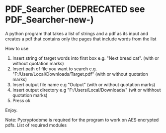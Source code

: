 # PDF_Searcher (DEPRECATED see PDF_Searcher-new-)
A python program that takes a list of strings and a pdf as its input and creates a pdf that contains only the pages that include words from the list

How to use
1. Insert string of target words into first box e.g. "Next bread cat". (with or without quotation marks)
2. Insert path of file you want to search e.g. "F:/Users/Local/Downloads/Target.pdf" (with or without quotation marks)
3. Insert output file name e.g "Output" (with or without quotation marks)
4. Insert output directory e.g "F:/Users/Local/Downloads/" (wit or withhout quotation marks)
5. Press ok

Enjoy.

Note: Pycryptodome is required for the program to work on AES encrypted pdfs.
List of required modules
